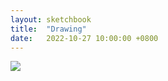 ```yaml
---
layout: sketchbook
title:  "Drawing"
date:   2022-10-27 10:00:00 +0800
---
```


<img src="/Sketchbook/Images/{{ page.date | date: '%Y-%m-%d' }}/preview.jpg">
